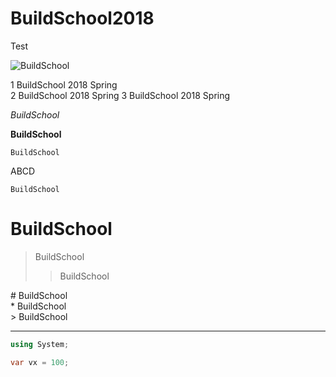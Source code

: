 # BuildSchool2018
Test

![BuildSchool](http://placekitten.com/g/500/200 "BuildSchool 2018")

1 BuildSchool 2018 Spring  
2 BuildSchool 2018 Spring
3 BuildSchool 2018 Spring

*BuildSchool*

**BuildSchool**

    BuildSchool

ABCD

    BuildSchool


# BuildSchool

> BuildSchool
>> BuildSchool


\# BuildSchool  
\* BuildSchool  
\> BuildSchool


---

```csharp
using System;

var vx = 100;
```
